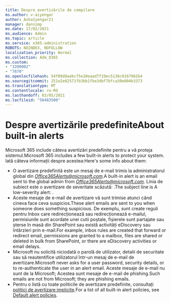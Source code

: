 ```yaml
---
title: Despre avertizările de compilare
ms.author: v-aiyengar
author: AshaIyengar21
manager: dansimp
ms.date: 17/02/2021
ms.audience: Admin
ms.topic: article
ms.service: o365-administration
ROBOTS: NOINDEX, NOFOLLOW
localization_priority: Normal
ms.collection: Adm_O365
ms.custom:
- "3200002"
- "7670"
ms.openlocfilehash: 54f09d8aebcf5e10eaad7f19ec5138c9167962b4
ms.sourcegitcommit: 251e2e82571fb3bb1fbe3dbf7bfca30e004b3373
ms.translationtype: MT
ms.contentlocale: ro-RO
ms.lasthandoff: 03/05/2021
ms.locfileid: "50483500"
---
```

# <a name="about-built-in-alerts"></a><span data-ttu-id="556e3-102">Despre avertizările predefinite</span><span class="sxs-lookup"><span data-stu-id="556e3-102">About built-in alerts</span></span>

<span data-ttu-id="556e3-103">Microsoft 365 include câteva avertizări predefinite pentru a vă proteja sistemul.</span><span class="sxs-lookup"><span data-stu-id="556e3-103">Microsoft 365 includes a few built-in alerts to protect your system.</span></span> <span data-ttu-id="556e3-104">Iată câteva informații despre acestea:</span><span class="sxs-lookup"><span data-stu-id="556e3-104">Here's some info about them:</span></span>

- <span data-ttu-id="556e3-105">O avertizare predefinită este un mesaj de e-mail trimis la administratorul global din *Office365Alerts@microsoft.com*.</span><span class="sxs-lookup"><span data-stu-id="556e3-105">A built-in alert is an email sent to the global admin from *Office365Alerts@microsoft.com*.</span></span> <span data-ttu-id="556e3-106">Linia de subiect este o avertizare de severitate scăzută: <name of alert policy> .</span><span class="sxs-lookup"><span data-stu-id="556e3-106">The subject line is A low-severity alert: <name of alert policy>.</span></span>
- <span data-ttu-id="556e3-107">Aceste mesaje de e-mail de avertizare vă sunt trimise atunci când cineva face ceva suspicios.</span><span class="sxs-lookup"><span data-stu-id="556e3-107">These alert emails are sent to you when someone does something suspicious.</span></span> <span data-ttu-id="556e3-108">De exemplu, sunt create reguli pentru Inbox care redirecționează sau redirecționează e-mailul, permisiunile sunt acordate unei cutii poștale, fișierele sunt partajate sau șterse în masă din SharePoint sau există activități eDiscovery sau întârzieri prin e-mail.</span><span class="sxs-lookup"><span data-stu-id="556e3-108">For example, inbox rules are created that forward or redirect email, permissions are granted to a mailbox, files are shared or deleted in bulk from SharePoint, or there are eDiscovery activities or email delays.</span></span>
- <span data-ttu-id="556e3-109">Microsoft nu solicită niciodată o parolă de utilizator, detalii de securitate sau să reautentifice utilizatorul într-un mesaj de e-mail de avertizare.</span><span class="sxs-lookup"><span data-stu-id="556e3-109">Microsoft never asks for a user password, security details, or to re-authenticate the user in an alert email.</span></span> <span data-ttu-id="556e3-110">Aceste mesaje de e-mail nu sunt de la Microsoft; Acestea sunt mesaje de e-mail de phishing.</span><span class="sxs-lookup"><span data-stu-id="556e3-110">Such emails are not from Microsoft; they are phishing emails.</span></span>
- <span data-ttu-id="556e3-111">Pentru o listă cu toate politicile de avertizare predefinite, consultați [politici de avertizare implicite](https://go.microsoft.com/fwlink/?linkid=2103170).</span><span class="sxs-lookup"><span data-stu-id="556e3-111">For a list of all built-in alert policies, see [Default alert policies](https://go.microsoft.com/fwlink/?linkid=2103170).</span></span>
